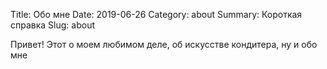 Title: Обо мне
Date: 2019-06-26
Category: about
Summary: Короткая справка 
Slug: about

Привет! 
Этот о моем любимом деле, об искусстве кондитера, ну и обо мне